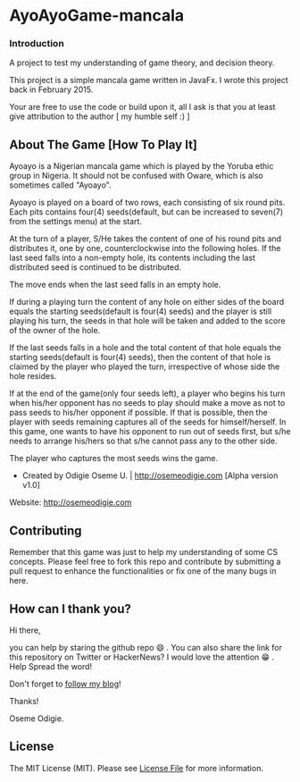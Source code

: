 # AyoAyoGame-mancala

### Introduction
A project to test my understanding of game theory, and decision theory.

This project is a simple mancala game written in JavaFx. I wrote this project back in February 2015.

Your are free to use the code or build upon it, all I ask is that you at least give attribution to the author [ my humble self :) ]



## About The Game [How To Play It]

Ayoayo is a Nigerian mancala game which is played by the Yoruba ethic group in Nigeria. It should not be confused with Oware, which is also sometimes called "Ayoayo".

Ayoayo is played on a board of two rows, each consisting of six round pits. Each pits contains four(4) seeds(default, but can be increased to seven(7) from the settings menu) at the start.

At the turn of a player, S/He takes the content of one of his round pits and distributes it, one by one, counterclockwise into the following holes. If the last seed falls into a non-empty hole, its contents including the last distributed seed is continued to be distributed.

The move ends when the last seed falls in an empty hole.

If during a playing turn the content of any hole on either sides of the board equals the starting seeds(default is four(4) seeds) and the player is still playing his turn, the seeds in that hole will be taken and added to the score of the owner of the hole.

If the last seeds falls in a hole and the total content of that hole equals the starting seeds(default is four(4) seeds), then the content of that hole is claimed by the player who played the turn, irrespective of whose side the hole resides.

If at the end of the game(only four seeds left), a player who begins his turn when his/her opponent has no seeds to play should make a move as not to pass seeds to his/her opponent if possible. If that is possible, then the player with seeds remaining captures all of the seeds for himself/herself. In this game, one wants to have his opponent to run out of seeds first, but s/he needs to arrange his/hers so that s/he cannot pass any to the other side.

The player who captures the most seeds wins the game.

- Created by Odigie Oseme U. | http://osemeodigie.com [Alpha version v1.0]

Website: http://osemeodigie.com


## Contributing

Remember that this game was just to help my understanding of some CS concepts. Please feel free to fork this repo and contribute by submitting a pull request to enhance the functionalities or fix one of the many bugs in here.

## How can I thank you?

Hi there, 

you can help by staring the github repo :smile: . You can also share the link for this repository on Twitter or HackerNews? I would love the attention :grin: . Help Spread the word!

Don't forget to [follow my blog](http://osemeodigie.com)!

Thanks!

Oseme Odigie.

## License

The MIT License (MIT). Please see [License File](LICENSE.md) for more information.
